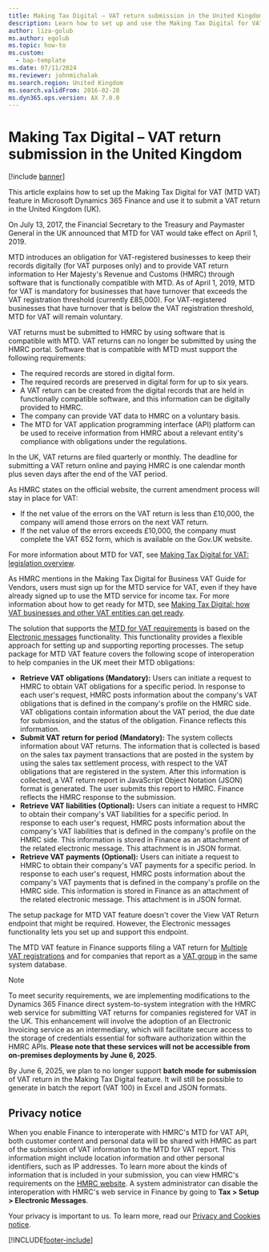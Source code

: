 ```yaml
---
title: Making Tax Digital – VAT return submission in the United Kingdom
description: Learn how to set up and use the Making Tax Digital for VAT (MTD VAT) feature for VAT return submission in the United Kingdom.
author: liza-golub
ms.author: egolub
ms.topic: how-to
ms.custom: 
  - bap-template
ms.date: 07/11/2024
ms.reviewer: johnmichalak
ms.search.region: United Kingdom
ms.search.validFrom: 2016-02-28
ms.dyn365.ops.version: AX 7.0.0
---
```


# Making Tax Digital – VAT return submission in the United Kingdom

[!include [banner](../../includes/banner.md)]

This article explains how to set up the Making Tax Digital for VAT (MTD VAT) feature in Microsoft Dynamics 365 Finance and use it to submit a VAT return in the United Kingdom (UK).

On July 13, 2017, the Financial Secretary to the Treasury and Paymaster General in the UK announced that MTD for VAT would take effect on April 1, 2019.

MTD introduces an obligation for VAT-registered businesses to keep their records digitally (for VAT purposes only) and to provide VAT return information to Her Majesty's Revenue and Customs (HMRC) through software that is functionally compatible with MTD. As of April 1, 2019, MTD for VAT is mandatory for businesses that have turnover that exceeds the VAT registration threshold (currently £85,000). For VAT-registered businesses that have turnover that is below the VAT registration threshold, MTD for VAT will remain voluntary.

VAT returns must be submitted to HMRC by using software that is compatible with MTD. VAT returns can no longer be submitted by using the HMRC portal. Software that is compatible with MTD must support the following requirements:

- The required records are stored in digital form.
- The required records are preserved in digital form for up to six years.
- A VAT return can be created from the digital records that are held in functionally compatible software, and this information can be digitally provided to HMRC.
- The company can provide VAT data to HMRC on a voluntary basis.
- The MTD for VAT application programming interface (API) platform can be used to receive information from HMRC about a relevant entity's compliance with obligations under the regulations.

In the UK, VAT returns are filed quarterly or monthly. The deadline for submitting a VAT return online and paying HMRC is one calendar month plus seven days after the end of the VAT period.

As HMRC states on the official website, the current amendment process will stay in place for VAT:

- If the net value of the errors on the VAT return is less than £10,000, the company will amend those errors on the next VAT return.
- If the net value of the errors exceeds £10,000, the company must complete the VAT 652 form, which is available on the Gov.UK website.

For more information about MTD for VAT, see [Making Tax Digital for VAT: legislation overview](https://www.gov.uk/government/consultations/making-tax-digital-reforms-affecting-businesses/making-tax-digital-for-vat-legislation-overview).

As HMRC mentions in the Making Tax Digital for Business VAT Guide for Vendors, users must sign up for the MTD service for VAT, even if they have already signed up to use the MTD service for income tax. For more information about how to get ready for MTD, see [Making Tax Digital: how VAT businesses and other VAT entities can get ready](https://www.gov.uk/government/publications/making-tax-digital-how-vat-businesses-and-other-vat-entities-can-get-ready).

The solution that supports the [MTD for VAT requirements](https://developer.service.hmrc.gov.uk/api-documentation/docs/api/service/vat-api/1.0) is based on the [Electronic messages](../../general-ledger/electronic-messaging.md) functionality. This functionality provides a flexible approach for setting up and supporting reporting processes. The setup package for MTD VAT feature covers the following scope of interoperation to help companies in the UK meet their MTD obligations:

- **Retrieve VAT obligations (Mandatory):** Users can initiate a request to HMRC to obtain VAT obligations for a specific period. In response to each user's request, HMRC posts information about the company's VAT obligations that is defined in the company's profile on the HMRC side. VAT obligations contain information about the VAT period, the due date for submission, and the status of the obligation. Finance reflects this information.
- **Submit VAT return for period (Mandatory):** The system collects information about VAT returns. The information that is collected is based on the sales tax payment transactions that are posted in the system by using the sales tax settlement process, with respect to the VAT obligations that are registered in the system. After this information is collected, a VAT return report in JavaScript Object Notation (JSON) format is generated. The user submits this report to HMRC. Finance reflects the HMRC response to the submission.
- **Retrieve VAT liabilities (Optional):** Users can initiate a request to HMRC to obtain their company's VAT liabilities for a specific period. In response to each user's request, HMRC posts information about the company's VAT liabilities that is defined in the company's profile on the HMRC side. This information is stored in Finance as an attachment of the related electronic message. This attachment is in JSON format.
- **Retrieve VAT payments (Optional):** Users can initiate a request to HMRC to obtain their company's VAT payments for a specific period. In response to each user's request, HMRC posts information about the company's VAT payments that is defined in the company's profile on the HMRC side. This information is stored in Finance as an attachment of the related electronic message. This attachment is in JSON format.

The setup package for MTD VAT feature doesn't cover the View VAT Return endpoint that might be required. However, the Electronic messages functionality lets you set up and support this endpoint.

The MTD VAT feature in Finance supports filing a VAT return for [Multiple VAT registrations](../global/emea-multiple-vat-registration-numbers.md) and for companies that report as a [VAT group](https://www.gov.uk/hmrc-internal-manuals/vat-groups) in the same system database.

> [!NOTE]
> To meet security requirements, we are implementing modifications to the Dynamics 365 Finance direct system-to-system integration with the HMRC web service for submitting VAT returns for companies registered for VAT in the UK. This enhancement will involve the adoption of an Electronic Invoicing service as an intermediary, which will facilitate secure access to the storage of credentials essential for software authorization within the HMRC APIs. **Please note that these services will not be accessible from on-premises deployments by June 6, 2025**.
>
> By June 6, 2025, we plan to no longer support **batch mode for submission** of VAT return in the Making Tax Digital feature. It will still be possible to generate in batch the report (VAT 100) in Excel and JSON formats. 

## <a name="privacy-notice"></a>Privacy notice

When you enable Finance to interoperate with HMRC's MTD for VAT API, both customer content and personal data will be shared with HMRC as part of the submission of VAT information to the MTD for VAT report. This information might include location information and other personal identifiers, such as IP addresses. To learn more about the kinds of information that is included in your submission, you can view HMRC's requirements on the [HMRC website](https://go.microsoft.com/fwlink/?linkid=2099326). A system administrator can disable the interoperation with HMRC's web service in Finance by going to **Tax \> Setup \> Electronic Messages**. 

Your privacy is important to us. To learn more, read our [Privacy and Cookies notice](https://go.microsoft.com/fwlink/?LinkId=521839).

[!INCLUDE[footer-include](../../../includes/footer-banner.md)]
